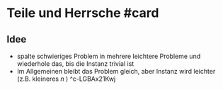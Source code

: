 # Teile und Herrsche #card 
## Idee
- spalte schwieriges Problem in mehrere leichtere Probleme und wiederhole das, bis die Instanz trivial ist
- Im Allgemeinen bleibt das Problem gleich, aber Instanz wird leichter (z.B. kleineres $n$ )
^c-LGBAx21Kwj
